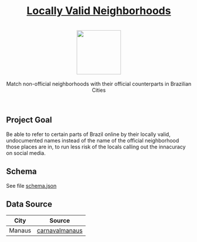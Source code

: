 <h1 align="center"><a href="https://github.com/Paguiar735/locally-valid-neighborhoods">Locally Valid Neighborhoods</a></h1>

<p align="center">
    <br>
  <a href="https://pixabay.com/vectors/location-map-where-way-travel-1724293/">
    <img src="https://cdn.pixabay.com/photo/2016/10/08/18/35/the-location-of-the-1724293_960_720.png" width="120px" height="120px"/>
  </a>
  <br><br>
    Match non-official neighborhoods with their official counterparts in Brazilian Cities
  <br>
</p>

<br>

## Project Goal

Be able to refer to certain parts of Brazil online by their locally valid, undocumented names instead of the name of the official neighborhood those places are in, to run less risk of the locals calling out the innacuracy on social media.

## Schema

See file [schema.json](/schema.json)

## Data Source

| City | Source |
|------|--------|
| Manaus | [carnavalmanaus](http://carnavalmanaus.no.comunidades.net/bairros-de-manaus) |

